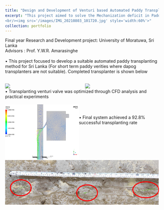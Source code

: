 ```yaml
---
title: "Design and Development of Venturi based Automated Paddy Transplanting Machine"<br/>
excerpt: "This project aimed to solve the Mechanization deficit in Paddy Transplanting in Sri Lanka<br/>
<br/><img src='/images/IMG_20210803_101720.jpg' style='width:60%'>"
collection: portfolio
---
```


Final year Research and Development project: University of Moratuwa, Sri Lanka<br/>
Advisors : Prof. Y.W.R. Amarasinghe<br/>
<br/>
• This project focused to develop a suitable automated paddy transplanting method for Sri Lanka (For short term
paddy verities where dapog transplanters are not suitable). Completed transplanter is shown below<br/>
<br/>
<div>
<img src='/images/IMG_20210723_174648.jpg' style='width:48%' align="right">
<img src='/images/IMG_20210803_101720.jpg' style='width:48%' align="left">
  </div>
<div>
  <br/>
• Transplanting venturi valve was optimized through CFD analysis and practical experiments<br/>
  <br/>
<img src='/images/Picture1.png' style='width:48%' align="left">
  <br/>
 </div>
   <br/>
 <div>
• Final system achieved a 92.8% successful transplanting rate<br/>
 <img src='/images/Screenshot 2022-12-14 212140.png' style='width:100%' align="left">
</div>
